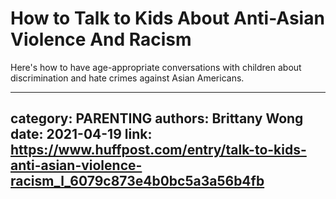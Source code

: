# How to Talk to Kids About Anti-Asian Violence And Racism

Here's how to have age-appropriate conversations with children about discrimination and hate crimes against Asian Americans.

---
category: PARENTING
authors: Brittany Wong
date: 2021-04-19
link: https://www.huffpost.com/entry/talk-to-kids-anti-asian-violence-racism_l_6079c873e4b0bc5a3a56b4fb
---
